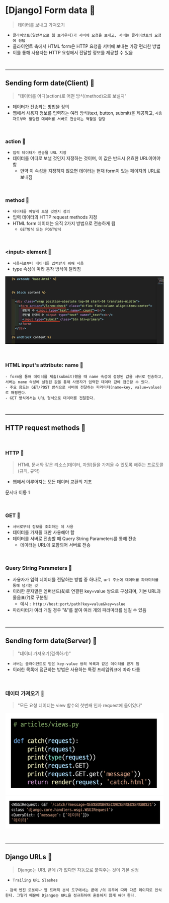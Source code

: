 # [Django] Form data 📝

> 데이터를 보내고 가져오기

- `클라이언트(일반적으로 웹 브라우저)가 서버에 요청을 보내고, 서버는 클라이언트의 요청에 응답`
- 클라이언트 측에서 HTML form은 HTTP 요청을 서버에 보내는 가장 편리한 방법
- 이를 통해 사용자는 HTTP 요청에서 전달할 정보를 제공할 수 있음

<br />

---

## **Sending form date(Client) 💭**

> "데이터를 어디(action)로 어떤 방식(method)으로 보낼지"

- 데이터가 전송되는 방법을 정의
- 웹에서 사용자 정보를 입력하는 여러 방식(text, button, submit)을 제공하고, `사용자로부터 할당된 데이터를 서버로 전송하는 역할을 담당`

<br />

### **action 📒**

- `입력 데이터가 전송될 URL 지정`
- 데이터를 어디로 보낼 것인지 지정하는 것이며, 이 값은 반드시 유효한 URL이어야 함
  - 만약 이 속성을 지정하지 않으면 데이터는 현재 form이 있는 페이지의 URL로 보내짐

<br />

### **method 📒**

- `데이터를 어떻게 보낼 것인지 정의`
- 입력 데이터의 HTTP request methods 지정
- HTML form 데이터는 오직 2가지 방법으로 전송하게 됨
  - `GET방식 또는 POST방식`

<br />

### **\<input> element 📒**

- `사용자로부터 데이터를 입력받기 위해 사용`
- type 속성에 따라 동작 방식이 달라짐

![](./img/form_data-01.png)

<br />

### **HTML input's attribute: name 📒**

```
- form을 통해 데이터를 제출(submit)했을 때 name 속성에 설정된 값을 서버로 전송하고, 서버는 name 속성에 설정된 값을 통해 사용자가 입력한 데이터 값에 접근할 수 있다.
- 주요 용도는 GET/POST 방식으로 서버에 전달하는 파라미더(name=key, value=value)로 매핑한다.
- GET 방식에서는 URL 형식으로 데이터를 전달한다.
```

<br />

---

## **HTTP request methods 💭**

<br />

### **HTTP 📗**

> HTML 문서와 같은 리소스(데이터, 자원)들을 가져올 수 있도록 해주는 프로토콜(규칙, 규약)

- 웹에서 이루어지는 모든 데이터 교환의 기초

문서내 이동 1

<br />

### **GET 📗**

- `서버로부터 정보를 조회하는 데 사용`
- 데이터를 가져올 때만 사용해야 함
- 데이터를 서버로 전송할 때 Query String Parameters를 통해 전송
  - 데이터는 URL에 포함되어 서버로 전송

<br />

### **Query String Parameters 📗**

- 사용자가 입력 데이터를 전달하는 방법 중 하나로, `url 주소에 데이터를 파라미터를 통해 넘기는 것`
- 이러한 문자열은 엠퍼샌드(&)로 연결된 key=value 쌍으로 구성되며, 기본 URL과 물음표(?)로 구분됨
  - 예시 :` http://host:port/path?key=value&key=value`
- 파라미터가 여러 개일 경우 "&"를 붙여 여러 개의 파라미터를 넘길 수 있음

<br />

---

## **Sending form date(Server) 💭**

> "데이터 가져오기(검색하기)"

- `서버는 클라이언트로 받은 key-value 쌍의 목록과 같은 데이터를 받게 됨`
- 이러한 목록에 접근하는 방법은 사용하는 특정 프레임워크에 따라 다름

<br />

### **데이터 가져오기 📘**

> "모든 요청 데이터는 view 함수의 첫번째 인자 request에 들어있다"

![](./img/form_data-02.png)
![](./img/form_data-03.png)

<br />

---

## **Django URLs 💭**

> Django는 URL 끝에 /가 없다면 자동으로 붙여주는 것이 기본 설정

- `Trailing URL Slashes`

```
- 검색 엔진 로봇이나 웹 트래픽 분석 도구에서는 끝에 /의 유무에 따라 다른 페이지로 인식한다. 그렇기 때문에 Django는 URL을 정규화하여 혼동하지 않게 해야 한다.
```
